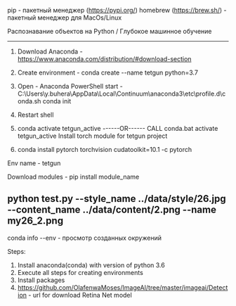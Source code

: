 pip - пакетный менеджер (https://pypi.org/)
homebrew (https://brew.sh/) - пакетный менеджер для MacOs/Linux

Распознавание объектов на Python / Глубокое машинное обучение

-----------------------------------------------------------------------------------------------------------
1. Download Anaconda - https://www.anaconda.com/distribution/#download-section
2. Create environment - conda create --name tetgun python=3.7
3. Open - Anaconda PowerShell
start - C:\Users\y.buhera\AppData\Local\Continuum\anaconda3\etc\profile.d\conda.sh
conda init

4. Restart shell
5. conda activate tetgun_active ------OR------ CALL conda.bat activate tetgun_active
Install torch module for tetgun project
6. conda install pytorch torchvision cudatoolkit=10.1 -c pytorch

Env name - tetgun

Download modules - pip install module_name

python test.py --style_name ../data/style/26.jpg --content_name ../data/content/2.png --name my26_2.png
-----------------------------------------------------------------------------------------------------------
conda info --env - просмотр созданных окружений

Steps:
1. Install anaconda(conda) with version of python 3.6
2. Execute all steps for creating environments
3. Install packages
4. https://github.com/OlafenwaMoses/ImageAI/tree/master/imageai/Detection - url for download Retina Net model


